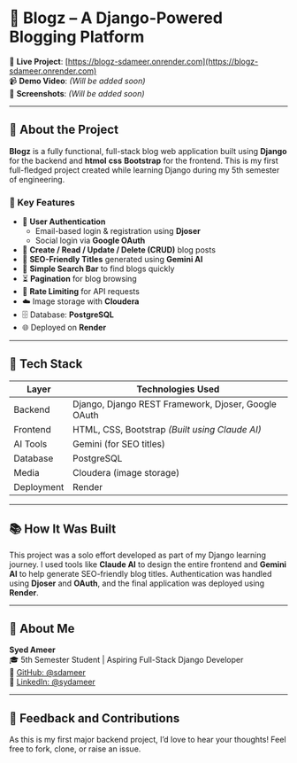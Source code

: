 # 📝 Blogz – A Django-Powered Blogging Platform

🔗 **Live Project**: [https://blogz-sdameer.onrender.com](https://blogz-sdameer.onrender.com)  
📹 **Demo Video**: *(Will be added soon)*  
📸 **Screenshots**: *(Will be added soon)*

---

## 🚀 About the Project

**Blogz** is a fully functional, full-stack blog web application built using **Django** for the backend and **htmol** **css**  **Bootstrap** for the frontend. This is my first full-fledged project created while learning Django during my 5th semester of engineering.

### 🧠 Key Features

- 🔐 **User Authentication**
  - Email-based login & registration using **Djoser**
  - Social login via **Google OAuth**
- 📝 **Create / Read / Update / Delete (CRUD)** blog posts
- 📄 **SEO-Friendly Titles** generated using **Gemini AI**
- 🔎 **Simple Search Bar** to find blogs quickly
- ⏳ **Pagination** for blog browsing
- 🧯 **Rate Limiting** for API requests
- ☁️ Image storage with **Cloudera**
- 🗄️ Database: **PostgreSQL**
- 🌐 Deployed on **Render**

---

## 🧰 Tech Stack

| Layer     | Technologies Used                                       |
|-----------|---------------------------------------------------------|
| Backend   | Django, Django REST Framework, Djoser, Google OAuth     |
| Frontend  | HTML, CSS, Bootstrap *(Built using Claude AI)*         |
| AI Tools  | Gemini (for SEO titles)                                 |
| Database  | PostgreSQL                                              |
| Media     | Cloudera (image storage)                                |
| Deployment| Render                                                  |

---

## 📚 How It Was Built

This project was a solo effort developed as part of my Django learning journey. I used tools like **Claude AI** to design the entire frontend and **Gemini AI** to help generate SEO-friendly blog titles. Authentication was handled using **Djoser** and **OAuth**, and the final application was deployed using **Render**.

---

## 👤 About Me

**Syed Ameer**  
🎓 5th Semester Student | Aspiring Full-Stack Django Developer  
🔗 [GitHub: @sdameer](https://github.com/sdameer)  
🔗 [LinkedIn: @sydameer](https://www.linkedin.com/in/sydameer)


---

## 🫶 Feedback and Contributions

As this is my first major backend project, I’d love to hear your thoughts! Feel free to fork, clone, or raise an issue.

